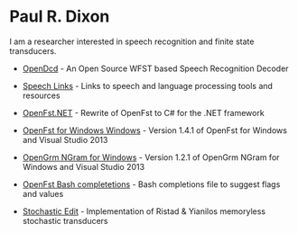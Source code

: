 Paul R. Dixon
====================

I am a researcher interested in  speech recognition and finite state transducers.

* [OpenDcd](http://opendcd.org/) - An Open Source WFST based Speech Recognition Decoder

* [Speech Links](https://github.com/edobashira/SpeechLinks) - Links to speech and language processing tools and resources 

* [OpenFst.NET](https://github.com/edobashira/OpenFst.NET) - Rewrite of OpenFst to C# for the .NET framework

* [OpenFst for Windows Windows](https://github.com/edobashira/openfstwin-1.4.1) - Version 1.4.1 of OpenFst for Windows and Visual Studio 2013

* [OpenGrm NGram for Windows](https://github.com/edobashira/opengrm-ngram-win-1.2.1) - Version 1.2.1 of OpenGrm NGram for Windows and Visual Studio 2013

* [OpenFst Bash completetions](https://github.com/edobashira/openfstbc) - Bash completions file to suggest flags and values

* [Stochastic Edit](https://github.com/edobashira/stochasticedit) - Implementation of Ristad & Yianilos memoryless stochastic transducers
